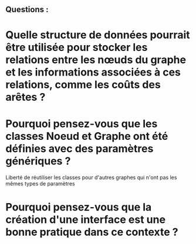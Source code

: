 ## Questions :
# Quelle structure de données pourrait être utilisée pour stocker les relations entre les nœuds du graphe et les informations associées à ces relations, comme les coûts des arêtes ?


# Pourquoi pensez-vous que les classes Noeud et Graphe ont été définies avec des paramètres génériques ?
Liberté de réutiliser les classes pour d'autres graphes qui n'ont pas les mêmes types de paramètres

# Pourquoi pensez-vous que la création d'une interface est une bonne pratique dans ce contexte ?
